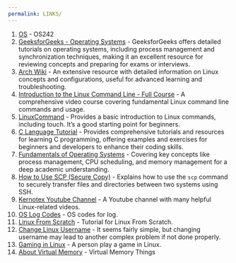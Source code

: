 ```yaml
---
permalink: LINKS/
---
```


1. [OS](https://os.vlsm.org/) - OS242
2. [GeeksforGeeks - Operating Systems](https://www.geeksforgeeks.org/operating-systems/) - GeeksforGeeks offers detailed tutorials on operating systems, including process management and synchronization techniques, making it an excellent resource for reviewing concepts and preparing for exams or interviews.
3. [Arch Wiki](https://wiki.archlinux.org/) - An extensive resource with detailed information on Linux concepts and configurations, useful for advanced learning and troubleshooting.
4. [Introduction to the Linux Command Line - Full Course](https://www.youtube.com/watch?v=IVquJh3DXUA) - A comprehensive video course covering fundamental Linux command line commands and usage.
5. [LinuxCommand](https://linuxcommand.org/) - Provides a basic introduction to Linux commands, including touch. It’s a good starting point for beginners.
6. [C Language Tutorial](https://www.w3schools.com/c/) - Provides comprehensive tutorials and resources for learning C programming, offering examples and exercises for beginners and developers to enhance their coding skills.
7. [Fundamentals of Operating Systems](https://www.freecodecamp.org/news/learn-about-operating-systems-in-depth/) - Covering key concepts like process management, CPU scheduling, and memory management for a deep academic understanding.
8. [How to Use SCP (Secure Copy)](https://linuxize.com/post/how-to-use-scp-command-to-securely-transfer-files/) - Explains how to use the `scp` command to securely transfer files and directories between two systems using SSH.
9. [Kernotex Youtube Channel](https://www.youtube.com/@Kernotex) - A Youtube channel with many helpful Linux-related videos.
10. [OS Log Codes](https://osp4diss.vlsm.org/ETC/logCodes.txt) - OS codes for log.
11. [Linux From Scratch](https://www.linuxfromscratch.org/lfs/view/12.2/index.html) - Tutorial for Linux From Scratch.
12. [Change Linux Username](https://www.linuxuprising.com/2019/04/how-to-change-username-on-ubuntu-debian.html) - It seems fairly simple, but changing username may lead to another complex problem if not done properly.
13. [Gaming in Linux](https://www.youtube.com/watch?v=BOGouicDCS8) - A person play a game in Linux.
14. [About Virtual Memory](https://codex.cs.yale.edu/avi/os-book/OS10/slide-dir/PPTX-dir/ch10.pptx) - Virtual Memory Things 
